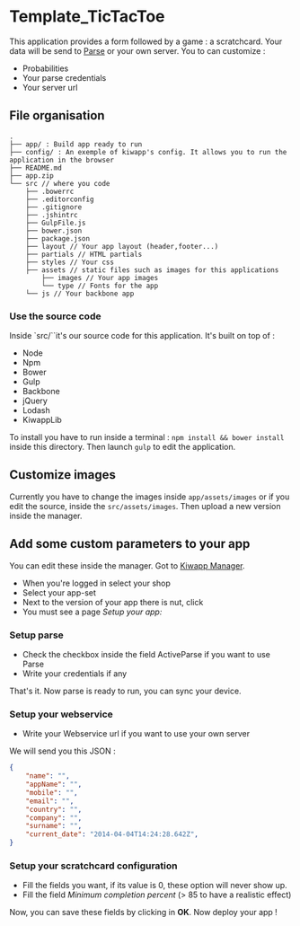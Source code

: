 # Template_TicTacToe

This application provides a form followed by a game : a scratchcard. Your data will be send to [Parse](https://parse.com/) or your own server. You to can customize :

- Probabilities
- Your parse credentials
- Your server url

## File organisation

```shell
.
├── app/ : Build app ready to run
├── config/ : An exemple of kiwapp's config. It allows you to run the application in the browser
├── README.md
├── app.zip
└── src // where you code
    ├── .bowerrc
    ├── .editorconfig
    ├── .gitignore
    ├── .jshintrc
    ├── GulpFile.js
    ├── bower.json
    ├── package.json
    ├── layout // Your app layout (header,footer...)
    ├── partials // HTML partials
    ├── styles // Your css
    ├── assets // static files such as images for this applications
        ├── images // Your app images
        └── type // Fonts for the app
    └── js // Your backbone app
```

### Use the source code

Inside `src/``it's our source code for this application. It's built on top of :

- Node
- Npm
- Bower
- Gulp
- Backbone
- jQuery
- Lodash
- KiwappLib

To install you have to run inside a terminal : `npm install && bower install` inside this directory.
Then launch `gulp` to edit the application.

## Customize images

Currently you have to change the images inside `app/assets/images` or if you edit the source, inside the `src/assets/images`. Then upload a new version inside the manager.

## Add some custom parameters to your app

You can edit these inside the manager. Got to [Kiwapp Manager](https://retail.kiwapp.com/site/login).

- When you're logged in select your shop
- Select your app-set
- Next to the version of your app there is nut, click
- You must see a page *Setup your app:*

### Setup parse

- Check the checkbox inside the field ActiveParse if you want to use Parse
- Write your credentials if any

That's it. Now parse is ready to run, you can sync your device.

### Setup your webservice

- Write your Webservice url if you want to use your own server

We will send you this JSON :

```json
{
    "name": "",
    "appName": "",
    "mobile": "",
    "email": "",
    "country": "",
    "company": "",
    "surname": "",
    "current_date": "2014-04-04T14:24:28.642Z",
}
```

### Setup your scratchcard configuration

- Fill the fields you want, if its value is 0, these option will never show up.
- Fill the field *Minimum completion percent* (> 85 to have a realistic effect)


Now, you can save these fields by clicking in **OK**. Now deploy your app !